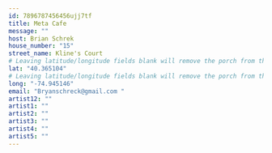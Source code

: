 ```yaml
---
id: 7896787456456ujj7tf
title: Meta Cafe
message: ""
host: Brian Schrek
house_number: "15"
street_name: Kline's Court
# Leaving latitude/longitude fields blank will remove the porch from the Porchfest map.
lat: "40.365104"
# Leaving latitude/longitude fields blank will remove the porch from the Porchfest map.
long: "-74.945146"
email: "Bryanschreck@gmail.com "
artist12: ""
artist1: ""
artist2: ""
artist3: ""
artist4: ""
artist5: ""
---
```

